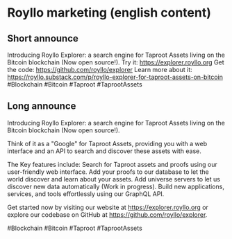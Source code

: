 # Royllo marketing (english content)

## Short announce

Introducing Royllo Explorer: a search engine for Taproot Assets living on the Bitcoin blockchain (Now open source!).
Try it: https://explorer.royllo.org
Get the code: https://github.com/royllo/explorer
Learn more about it: https://royllo.substack.com/p/royllo-explorer-for-taproot-assets-on-bitcoin
#Blockchain #Bitcoin #Taproot #TaprootAssets

## Long announce

Introducing Royllo Explorer: a search engine for Taproot Assets living on the Bitcoin blockchain (Now open source!).

Think of it as a "Google" for Taproot Assets, providing you with a web interface and an API to search and discover these
assets with ease.

The Key features include:
Search for Taproot assets and proofs using our user-friendly web interface.
Add your proofs to our database to let the world discover and learn about your assets.
Add universe servers to let us discover new data automatically (Work in progress).
Build new applications, services, and tools effortlessly using our GraphQL API.

Get started now by visiting our website at https://explorer.royllo.org or explore our codebase on GitHub
at https://github.com/royllo/explorer.

#Blockchain #Bitcoin #Taproot #TaprootAssets
